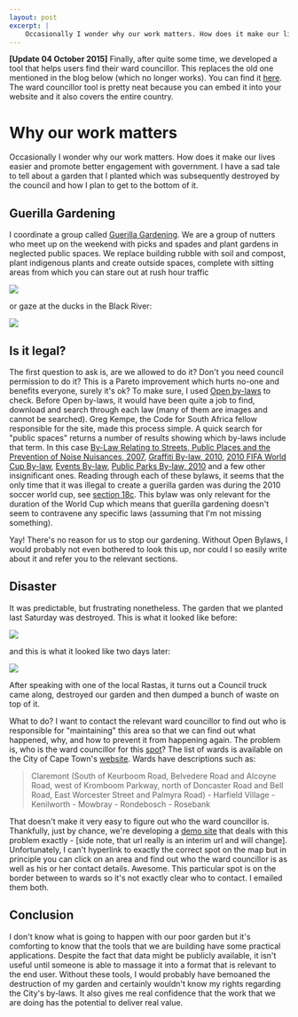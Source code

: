 ```yaml
---
layout: post
excerpt: |
    Occasionally I wonder why our work matters. How does it make our lives easier and promote better engagement with government. I have a sad tale to tell about a garden that I planted which was subsequently destroyed by the council and how I plan to get to the bottom of it.
---
```


**[Update 04 October 2015]**
Finally, after quite some time, we developed a tool that helps users find their ward councillor. This replaces the old one mentioned in the blog below (which no longer works). You can find it [here](http://nearby.code4sa.org/councillor/). The ward councillor tool is pretty neat because you can embed it into your website and it also covers the entire country.

Why our work matters
====================

Occasionally I wonder why our work matters. How does it make our lives easier and promote better engagement with government. I have a sad tale to tell about a garden that I planted which was subsequently destroyed by the council and how I plan to get to the bottom of it.


Guerilla Gardening
------------------

I coordinate a group called [Guerilla Gardening](http://www.meetup.com/Guerilla-Gardening-Owning-neglected-spaces/). We are a group of nutters who meet up on the weekend with picks and spades and plant gardens in neglected public spaces. We replace building rubble with soil and compost, plant indigenous plants and create outside spaces, complete with sitting areas from which you can stare out at rush hour traffic

<p class="img">
    <img src="http://photos1.meetupstatic.com/photos/event/4/4/e/0/600_323117632.jpeg">
</p>

or gaze at the ducks in the Black River:

<p class="img">
    <img src="http://photos2.meetupstatic.com/photos/event/b/1/9/6/highres_326865462.jpeg">
</p>


Is it legal?
------------

The first question to ask is, are we allowed to do it? Don't you need council permission to do it? This is a Pareto improvement which hurts no-one and benefits everyone, surely it's ok? To make sure, I used [Open by-laws](http://openbylaws.org.za/) to check. Before Open by-laws, it would have been quite a job to find, download and search through each law (many of them are images and cannot be searched). Greg Kempe, the Code for South Africa fellow responsible for the site, made this process simple. A quick search for "public spaces" returns a number of results showing which by-laws include that term. In this case [By-Law Relating to Streets, Public Places and the Prevention of Noise Nuisances, 2007](http://openbylaws.org.za/za/by-law/cape-town/2007/streets-public-places-noise-nuisances/), [Graffiti By-law, 2010](http://openbylaws.org.za/za/by-law/cape-town/2010/graffiti/), [2010 FIFA World Cup By-law](http://openbylaws.org.za/za/by-law/cape-town/2009/2010-fifa-world-cup/), [Events By-law](http://openbylaws.org.za/za/by-law/cape-town/2009/events/), [Public Parks By-law, 2010](http://openbylaws.org.za/za/by-law/cape-town/2010/public-parks/) and a few other insignificant ones. Reading through each of these bylaws, it seems that the only time that it was illegal to create a guerilla garden was during the 2010 soccer world cup, see [section 18c](http://openbylaws.org.za/za/by-law/cape-town/2009/2010-fifa-world-cup/section/18/). This bylaw was only relevant for the duration of the World Cup which means that guerilla gardening doesn't seem to contravene any specific laws (assuming that I'm not missing something).

Yay! There's no reason for us to stop our gardening. Without Open Bylaws, I would probably not even bothered to look this up, nor could I so easily write about it and refer you to the relevant sections.

Disaster
--------

It was predictable, but frustrating nonetheless. The garden that we planted last Saturday was destroyed. This is what it looked like before:

<p class="img">
    <img src="http://photos1.meetupstatic.com/photos/event/a/f/1/6/600_326864822.jpeg">
</p>

and this is what it looked like two days later:

<p class="img">
    <img src="http://photos1.meetupstatic.com/photos/event/9/5/a/8/highres_328298312.jpeg">
</p>

After speaking with one of the local Rastas, it turns out a Council truck came along, destroyed our garden and then dumped a bunch of waste on top of it. 

What to do? I want to contact the relevant ward councillor to find out who is responsible for "maintaining" this area so that we can find out what happened, why, and how to prevent it from happening again. The problem is, who is the ward councillor for this [spot](http://goo.gl/maps/G3SXZ)? The list of wards is available on the City of Cape Town's [website](http://www.capetown.gov.za/en/councilonline/Pages/ViewWardDetails.aspx?FirstWardSequenceNo=51&LastWardSequenceNo=60). Wards have descriptions such as:

> Claremont (South of Keurboom Road, Belvedere Road and Alcoyne Road, west of Kromboom Parkway, north of Doncaster Road and Bell Road, East Worcester Street and Palmyra Road)   - Harfield Village  - Kenilworth    - Mowbray   - Rondebosch    - Rosebank

That doesn't make it very easy to figure out who the ward councillor is. Thankfully, just by chance, we're developing a [demo site](http://www.demo4sa.org/) that deals with this problem exactly - [side note, that url really is an interim url and will change]. Unfortunately, I can't hyperlink to exactly the correct spot on the map but in principle you can click on an area and find out who the ward councillor is as well as his or her contact details. Awesome. This particular spot is on the border between to wards so it's not exactly clear who to contact. I emailed them both. 

Conclusion
----------

I don't know what is going to happen with our poor garden but it's comforting to know that the tools that we are building have some practical applications. Despite the fact that data might be publicly available, it isn't useful until someone is able to massage it into a format that is relevant to the end user. Without these tools, I would probably have bemoaned the destruction of my garden and certainly wouldn't know my rights regarding the City's by-laws. It also gives me real confidence that the work that we are doing has the potential to deliver real value.


